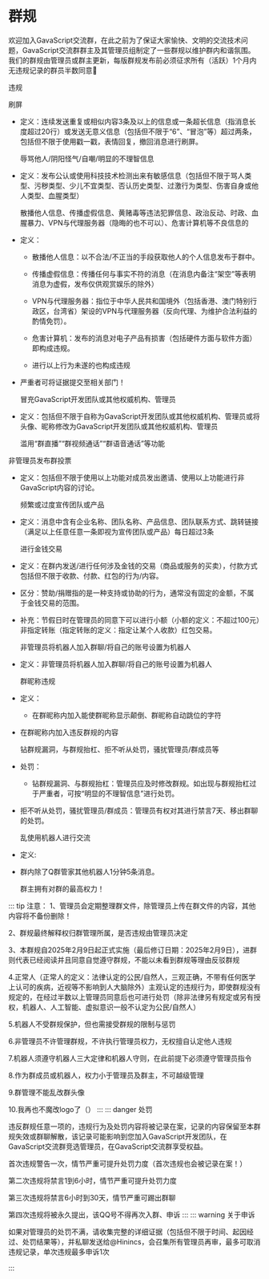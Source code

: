 # 群规

欢迎加入GavaScript交流群，在此之前为了保证大家愉快、文明的交流技术问题，GavaScript交流群群主及其管理员组制定了一些群规以维护群内和谐氛围。我们的群规由管理员或群主更新，每版群规发布前必须征求所有（活跃）1个月内无违规记录的群员半数同意🙋‍

违规

刷屏

- 定义：连续发送重复或相似内容3条及以上的信息或一条超长信息（指消息长度超过20行）或发送无意义信息（包括但不限于“6”、“冒泡”等）超过两条，包括但不限于使用戳一戳，表情回复，撤回消息进行刷屏。

    辱骂他人/阴阳怪气/自嘲/明显的不理智信息

- 定义：发布公认或使用科技技术检测出来有敏感信息（包括但不限于骂人类型、污秽类型、少儿不宜类型、否认历史类型、过激行为类型、伤害自身或他人类型、血腥类型）

    散播他人信息、传播虚假信息、黄赌毒等违法犯罪信息、政治反动、时政、血腥暴力、VPN与代理服务器（隐晦的也不可以）、危害计算机等不良信息的

- 定义：

    - 散播他人信息：以不合法/不正当的手段获取他人的个人信息发布于群中。

    - 传播虚假信息：传播任何与事实不符的消息（在消息内备注“架空”等表明消息为虚假，发布仅供观赏娱乐的除外）

    - VPN与代理服务器：指位于中华人民共和国境外（包括香港、澳门特别行政区，台湾省）架设的VPN与代理服务器（反向代理、为维护合法利益的酌情免罚）。

    - 危害计算机：发布的消息对电子产品有损害（包括硬件方面与软件方面）即构成违规。

    - 进行以上行为未遂的也构成违规

- 严重者可将证据提交至相关部门！

    冒充GavaScript开发团队或其他权威机构、管理员

- 定义：包括但不限于自称为GavaScript开发团队或其他权威机构、管理员或将头像、昵称修改为GavaScript开发团队或其他权威机构、管理员

    滥用“群直播”“群视频通话”“群语音通话”等功能

非管理员发布群投票

- 定义：包括但不限于使用以上功能对成员发出邀请、使用以上功能进行非GavaScript内容的讨论。

    频繁或过度宣传团队或产品

- 定义：消息中含有企业名称、团队名称、产品信息、团队联系方式、跳转链接（满足以上任意任意一条即视为宣传团队或产品）每日超过3条

    进行金钱交易

- 定义：在群内发送/进行任何涉及金钱的交易（商品或服务的买卖），付款方式包括但不限于收款、付款、红包的行为/内容。

- 区分：赞助/捐赠指的是一种支持或协助的行为，通常没有固定的金额，不属于金钱交易的范围。

- 补充：节假日时在管理员的同意下可以进行小额（小额的定义：不超过100元）非指定转账（指定转账的定义：指定让某个人收款）红包交易。

    非管理员将机器人加入群聊/将自己的账号设置为机器人

- 定义：非管理员将机器人加入群聊/将自己的账号设置为机器人

    群昵称违规

- 定义：

    - 在群昵称内加入能使群昵称显示颠倒、群昵称自动跳位的字符

- 在群昵称内加入违反群规的内容

    钻群规漏洞，与群规抬杠、拒不听从处罚，骚扰管理员/群成员等

- 处罚：

    - 钻群规漏洞、与群规抬杠：管理员应及时修改群规。如出现与群规抬杠过于严重者，可按“明显的不理智信息”进行处罚。

- 拒不听从处罚，骚扰管理员/群成员：管理员有权对其进行禁言7天、移出群聊的处罚。

    乱使用机器人进行交流

- 定义:

- 群内除了Q群管家其他机器人1分钟5条消息。

    群主拥有对群的最高权力！


::: tip 注意：
1、管理员会定期整理群文件，除管理员上传在群文件的内容，其他内容将不备份删除！

2、群规最终解释权归群管理所属，是否违规由管理员决定

3、本群规自2025年2月9日起正式实施（最后修订日期：2025年2月9日），进群则代表已经阅读并且同意自觉遵守群规，不能以未看到群规等理由反驳群规

4.正常人（正常人的定义：法律认定的公民/自然人，三观正确，不带有任何医学上认可的疾病，近视等不影响到人大脑除外）主观认定的违规行为，即使群规没有规定的，在经过半数以上管理员同意后也可进行处罚（除非法律另有规定或另有授权，机器人、人工智能、虚拟意识一般不认定为公民/自然人）

5.机器人不受群规保护，但也需接受群规的限制与惩罚

6.非管理员不许管理群规，不许执行管理员权力，无权擅自认定他人违规

7.机器人须遵守机器人三大定律和机器人守则，在此前提下必须遵守管理员指令

8.作为群成员或机器人，权力小于管理员及群主，不可越级管理

9.群管理不能乱改群头像

10.我再也不魔改logo了（）
:::
::: danger 处罚

违反群规任意一项的，违规行为及处罚内容将被记录在案，记录的内容保留至本群规失效或群聊解散，该记录可能影响到您加入GavaScript开发团队，在GavaScript交流群竞选管理员，在GavaScript交流群享受权益。

首次违规警告一次，情节严重可提升处罚力度（首次违规也会被记录在案！）

第二次违规将禁言1到6小时，情节严重可提升处罚力度

第三次违规将禁言6小时到30天，情节严重可踢出群聊

第四次违规将被永久提出，该QQ号不得再次入群、申诉
:::
::: warning 关于申诉

如果对管理员的处罚不满，请收集完整的详细证据（包括但不限于时间、起因经过、处罚结果等），并私聊发送给@Hinincs，会召集所有管理员再审，最多可取消违规记录，单次违规最多申诉1次

:::